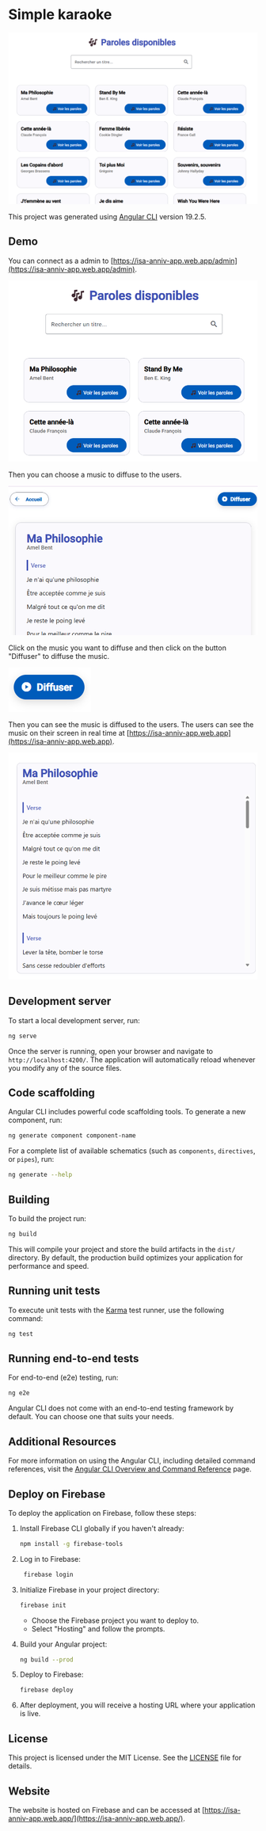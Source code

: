# Simple karaoke

![alt text](image.png)

This project was generated using [Angular CLI](https://github.com/angular/angular-cli) version 19.2.5.
## Demo

You can connect as a admin to [https://isa-anniv-app.web.app/admin](https://isa-anniv-app.web.app/admin).

![alt text](image-1.png)

Then you can choose a music to diffuse to the users.

![alt text](image-2.png)

Click on the music you want to diffuse and then click on the button "Diffuser" to diffuse the music.

![alt text](image-3.png)

Then you can see the music is diffused to the users.
The users can see the music on their screen in real time at [https://isa-anniv-app.web.app](https://isa-anniv-app.web.app).

![alt text](image-4.png)


## Development server

To start a local development server, run:

```bash
ng serve
```

Once the server is running, open your browser and navigate to `http://localhost:4200/`. The application will automatically reload whenever you modify any of the source files.

## Code scaffolding

Angular CLI includes powerful code scaffolding tools. To generate a new component, run:

```bash
ng generate component component-name
```

For a complete list of available schematics (such as `components`, `directives`, or `pipes`), run:

```bash
ng generate --help
```

## Building

To build the project run:

```bash
ng build
```

This will compile your project and store the build artifacts in the `dist/` directory. By default, the production build optimizes your application for performance and speed.

## Running unit tests

To execute unit tests with the [Karma](https://karma-runner.github.io) test runner, use the following command:

```bash
ng test
```

## Running end-to-end tests

For end-to-end (e2e) testing, run:

```bash
ng e2e
```

Angular CLI does not come with an end-to-end testing framework by default. You can choose one that suits your needs.

## Additional Resources

For more information on using the Angular CLI, including detailed command references, visit the [Angular CLI Overview and Command Reference](https://angular.dev/tools/cli) page.

## Deploy on Firebase
To deploy the application on Firebase, follow these steps:
1. Install Firebase CLI globally if you haven't already:

   ```bash
   npm install -g firebase-tools
   ```
2. Log in to Firebase:

   ```bash
    firebase login
    ```
3. Initialize Firebase in your project directory:
    ```bash
    firebase init
    ```
    - Choose the Firebase project you want to deploy to.
    - Select "Hosting" and follow the prompts.
4. Build your Angular project:
    ```bash
    ng build --prod
    ```
5. Deploy to Firebase:
    ```bash
    firebase deploy
    ```
6. After deployment, you will receive a hosting URL where your application is live.

## License
This project is licensed under the MIT License. See the [LICENSE](LICENSE) file for details.

## Website
The website is hosted on Firebase and can be accessed at [https://isa-anniv-app.web.app/](https://isa-anniv-app.web.app/).

